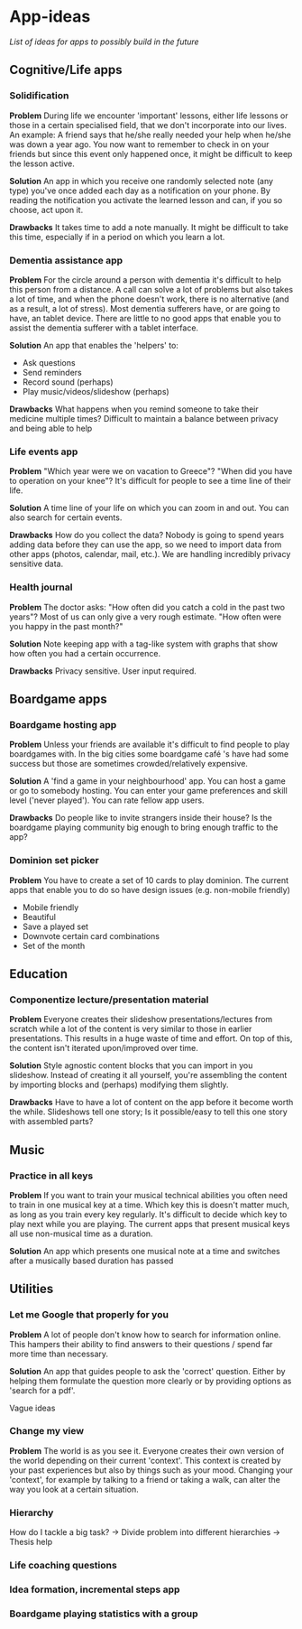 # App-ideas
*List of ideas for apps to possibly build in the future*

## Cognitive/Life apps

### Solidification
**Problem**
During life we encounter 'important' lessons, either life lessons or those in a certain specialised field, that we don't incorporate into our lives. An example: A friend says that he/she really needed your help when he/she was down a year ago. You now want to remember to check in on your friends but since this event only happened once, it might be difficult to keep the lesson active. 

**Solution** 
An app in which you receive one randomly selected note (any type) you've once added each day as a notification on your phone. By reading the notification you activate the learned lesson and can,  if you so choose, act upon it. 

**Drawbacks**
It takes time to add a note manually. It might be difficult to take this time, 
especially if in a period on which you learn a lot.

### Dementia assistance app
**Problem**
For the circle around a person with dementia it's difficult to help this person from a distance. A call can solve a lot of problems but also takes a lot of time, and when the phone doesn't work, there is no alternative (and as a result, a lot of stress). Most dementia sufferers have, or are going to have, an tablet device. There are little to no good apps that enable you to assist the dementia sufferer with a tablet interface.

**Solution**
An app that enables the 'helpers' to:
- Ask questions
- Send reminders
- Record sound (perhaps)
- Play music/videos/slideshow (perhaps)

**Drawbacks**
What happens when you remind someone to take their medicine multiple times?
Difficult to maintain a balance between privacy and being able to help

### Life events app
**Problem** 
"Which year were we on vacation to Greece"? "When did you have to operation on your knee"? It's difficult for people to see a time line of their life.

**Solution**
A time line of your life on which you can zoom in and out. You can also search for certain events.

**Drawbacks**
How do you collect the data? Nobody is going to spend years adding data before they can use the app, so we need to import data from other apps (photos, calendar, mail, etc.).
We are handling incredibly privacy sensitive data.

### Health journal
**Problem**
The doctor asks: "How often did you catch a cold in the past two years"? Most of us can only give a very rough estimate. "How often were you happy in the past month?" 

**Solution**
Note keeping app with a tag-like system with graphs that show how often you had a certain occurrence.

**Drawbacks**
Privacy sensitive.
User input required.

## Boardgame apps

### Boardgame hosting app 
**Problem**
Unless your friends are available it's difficult to find people to play boardgames with. In the big cities some boardgame café
's have had some success but those are sometimes crowded/relatively expensive.

**Solution**
A 'find a game in your neighbourhood' app. You can host a game or go to somebody hosting. You can enter your game preferences and skill level ('never played'). You can rate fellow app users.

**Drawbacks**
Do people like to invite strangers inside their house? Is the boardgame playing community big enough to bring enough traffic to the app?

### Dominion set picker
**Problem**
You have to create a set of 10 cards to play dominion. The current apps that enable you to do so have design issues (e.g. non-mobile friendly)
- Mobile friendly
- Beautiful
- Save a played set
- Downvote certain card combinations
- Set of the month

## Education

### Componentize lecture/presentation material
**Problem** 
Everyone creates their slideshow presentations/lectures from scratch while a lot of the content is very similar to those in earlier presentations. This results in a huge waste of time and effort. On top of this, the content isn't iterated upon/improved over time.

**Solution**
Style agnostic content blocks that you can import in you slideshow. Instead of creating it all yourself, you're assembling the content by importing blocks and (perhaps) modifying them slightly.

**Drawbacks**
Have to have a lot of content on the app before it become worth the while.
Slideshows tell one story; Is it possible/easy to tell this one story with assembled parts?

## Music

### Practice in all keys
**Problem**
If you want to train your musical technical abilities you often need to train in one musical key at a time. Which key this is doesn't matter much, as long as you train every key regularly. It's difficult to decide which key to play next while you are playing. The current apps that present musical keys all use non-musical time as a duration.

**Solution**
An app which presents one musical note at a time and switches after a musically based duration has passed


## Utilities

### Let me Google that properly for you
**Problem** 
A lot of people don't know how to search for information online. This hampers their ability to find answers to their questions / spend far more time than necessary.

**Solution**
An app that guides people to ask the 'correct' question. Either by helping them formulate the question more clearly or by providing options as 'search for a pdf'.

Vague ideas
### Change my view
**Problem**
The world is as you see it. Everyone creates their own version of the world depending on their current 'context'. This context is created by your past experiences but also by things such as your mood. Changing your 'context', for example by talking to a friend or taking a walk, can alter the way you look at a certain situation. 

### Hierarchy
How do I tackle a big task? -> Divide problem into different hierarchies -> Thesis help

### Life coaching questions

### Idea formation, incremental steps app

### Boardgame playing statistics with a group
